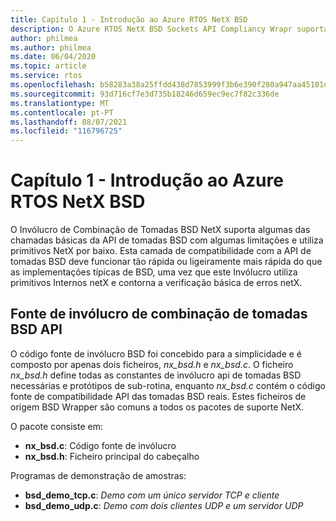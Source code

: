 ```yaml
---
title: Capítulo 1 - Introdução ao Azure RTOS NetX BSD
description: O Azure RTOS NetX BSD Sockets API Compliancy Wrapr suporta algumas das chamadas básicas da API de tomadas BSD com algumas limitações e utiliza primitivos NetX por baixo.
author: philmea
ms.author: philmea
ms.date: 06/04/2020
ms.topic: article
ms.service: rtos
ms.openlocfilehash: b58283a38a25ffdd438d7853999f3b6e390f280a947aa45101d8df86447bf3dd
ms.sourcegitcommit: 93d716cf7e3d735b18246d659ec9ec7f82c336de
ms.translationtype: MT
ms.contentlocale: pt-PT
ms.lasthandoff: 08/07/2021
ms.locfileid: "116796725"
---
```

# <a name="chapter-1---introduction-to-azure-rtos-netx-bsd"></a>Capítulo 1 - Introdução ao Azure RTOS NetX BSD

O Invólucro de Combinação de Tomadas BSD NetX suporta algumas das chamadas básicas da API de tomadas BSD com algumas limitações e utiliza primitivos NetX por baixo. Esta camada de compatibilidade com a API de tomadas BSD deve funcionar tão rápida ou ligeiramente mais rápida do que as implementações típicas de BSD, uma vez que este Invólucro utiliza primitivos Internos netX e contorna a verificação básica de erros netX.

## <a name="bsd-sockets-api-compliancy-wrapper-source"></a>Fonte de invólucro de combinação de tomadas BSD API

O código fonte de invólucro BSD foi concebido para a simplicidade e é composto por apenas dois ficheiros, *nx_bsd.h* e *nx_bsd.c*. O ficheiro *nx_bsd.h* define todas as constantes de invólucro api de tomadas BSD necessárias e protótipos de sub-rotina, enquanto *nx_bsd.c* contém o código fonte de compatibilidade API das tomadas BSD reais. Estes ficheiros de origem BSD Wrapper são comuns a todos os pacotes de suporte NetX.

O pacote consiste em:

- **nx_bsd.c**: Código fonte de invólucro
- **nx_bsd.h**: Ficheiro principal do cabeçalho

Programas de demonstração de amostras:

- **bsd_demo_tcp.c**: *Demo com um único servidor TCP e cliente*
- **bsd_demo_udp.c**: *Demo com dois clientes UDP e um servidor UDP*
